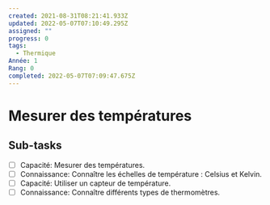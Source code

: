 ```yaml
---
created: 2021-08-31T08:21:41.933Z
updated: 2022-05-07T07:10:49.295Z
assigned: ""
progress: 0
tags:
  - Thermique
Année: 1
Rang: 0
completed: 2022-05-07T07:09:47.675Z
---
```


# Mesurer des températures

## Sub-tasks

- [ ] Capacité: Mesurer des températures.
- [ ] Connaissance: Connaître les échelles de température : Celsius et Kelvin.
- [ ] Capacité: Utiliser un capteur de température.
- [ ] Connaissance: Connaître différents types de thermomètres.
